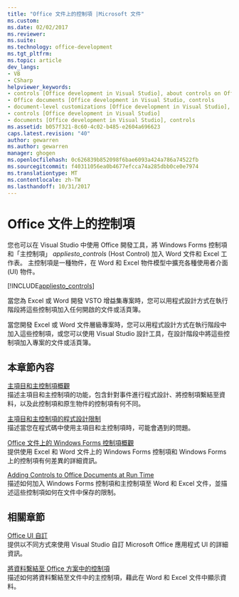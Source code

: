 ```yaml
---
title: "Office 文件上的控制項 |Microsoft 文件"
ms.custom: 
ms.date: 02/02/2017
ms.reviewer: 
ms.suite: 
ms.technology: office-development
ms.tgt_pltfrm: 
ms.topic: article
dev_langs:
- VB
- CSharp
helpviewer_keywords:
- controls [Office development in Visual Studio], about controls on Office documents
- Office documents [Office development in Visual Studio, controls
- document-level customizations [Office development in Visual Studio], controls
- controls [Office development in Visual Studio]
- documents [Office development in Visual Studio], controls
ms.assetid: b057f321-8c60-4c02-b485-e2604a696623
caps.latest.revision: "40"
author: gewarren
ms.author: gewarren
manager: ghogen
ms.openlocfilehash: 0c626839b852098f6bae6093a424a786a74522fb
ms.sourcegitcommit: f40311056ea0b4677efcca74a285dbb0ce0e7974
ms.translationtype: MT
ms.contentlocale: zh-TW
ms.lasthandoff: 10/31/2017
---
```

# <a name="controls-on-office-documents"></a>Office 文件上的控制項
  您也可以在 Visual Studio 中使用 Office 開發工具，將 Windows Forms 控制項和「主控制項」 *appliesto_controls* (Host Control) 加入 Word 文件和 Excel 工作表。 主控制項是一種物件，在 Word 和 Excel 物件模型中擴充各種使用者介面 (UI) 物件。  
  
 [!INCLUDE[appliesto_controls](../vsto/includes/appliesto-controls-md.md)]  
  
 當您為 Excel 或 Word 開發 VSTO 增益集專案時，您可以用程式設計方式在執行階段將這些控制項加入任何開啟的文件或活頁簿。  
  
 當您開發 Excel 或 Word 文件層級專案時，您可以用程式設計方式在執行階段中加入這些控制項，或您可以使用 Visual Studio 設計工具，在設計階段中將這些控制項加入專案的文件或活頁簿。  
  
## <a name="in-this-section"></a>本章節內容  
 [主項目和主控制項概觀](../vsto/host-items-and-host-controls-overview.md)  
 描述主項目和主控制項的功能，包含針對事件進行程式設計、將控制項繫結至資料，以及此控制項和原生物件的控制項有何不同。  
  
 [主項目和主控制項的程式設計限制](../vsto/programmatic-limitations-of-host-items-and-host-controls.md)  
 描述當您在程式碼中使用主項目和主控制項時，可能會遇到的問題。  
  
 [Office 文件上的 Windows Forms 控制項概觀](../vsto/windows-forms-controls-on-office-documents-overview.md)  
 提供使用 Excel 和 Word 文件上的 Windows Forms 控制項和 Windows Forms 上的控制項有何差異的詳細資訊。  
  
 [Adding Controls to Office Documents at Run Time](../vsto/adding-controls-to-office-documents-at-run-time.md)  
 描述如何加入 Windows Forms 控制項和主控制項至 Word 和 Excel 文件，並描述這些控制項如何在文件中保存的限制。  
  
## <a name="related-sections"></a>相關章節  
 [Office UI 自訂](../vsto/office-ui-customization.md)  
 提供以不同方式來使用 Visual Studio 自訂 Microsoft Office 應用程式 UI 的詳細資訊。  
  
 [將資料繫結至 Office 方案中的控制項](../vsto/binding-data-to-controls-in-office-solutions.md)  
 描述如何將資料繫結至文件中的主控制項，藉此在 Word 和 Excel 文件中顯示資料。  
  
  